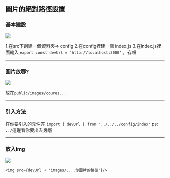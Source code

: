 ## 圖片的絕對路徑設置
### 基本建設
![](https://i.imgur.com/mP9fjRs.png)

1.在src下創建一個資料夾=> config
2.在config裡建一個 index.js
3.在index.js裡面輸入 `export const devUrl = 'http://localhost:3000'` ，存檔

---
### 圖片放哪?
![](https://i.imgur.com/SNc4BR5.png)

放在`public/images/coures...`

---

### 引入方法
在你要引入的元件先 `import { devUrl } from '../../../config/index'`
ps: `../`這邊看你要出去幾層


---
### 放入img
![](https://i.imgur.com/NRAY6lS.png)

`<img src={devUrl + 'images/....你圖片的路徑'}/>`